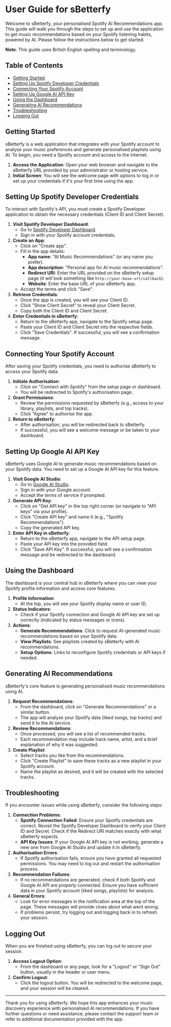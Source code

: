 # User Guide for sBetterfy

Welcome to sBetterfy, your personalised Spotify AI Recommendations app. This guide will walk you through the steps to set up and use the application to get music recommendations based on your Spotify listening habits, powered by AI. Please follow the instructions below to get started.

**Note**: This guide uses British English spelling and terminology.

## Table of Contents
- [Getting Started](#getting-started)
- [Setting Up Spotify Developer Credentials](#setting-up-spotify-developer-credentials)
- [Connecting Your Spotify Account](#connecting-your-spotify-account)
- [Setting Up Google AI API Key](#setting-up-google-ai-api-key)
- [Using the Dashboard](#using-the-dashboard)
- [Generating AI Recommendations](#generating-ai-recommendations)
- [Troubleshooting](#troubleshooting)
- [Logging Out](#logging-out)

## Getting Started

sBetterfy is a web application that integrates with your Spotify account to analyse your music preferences and generate personalised playlists using AI. To begin, you need a Spotify account and access to the internet.

1. **Access the Application**: Open your web browser and navigate to the sBetterfy URL provided by your administrator or hosting service.
2. **Initial Screen**: You will see the welcome page with options to log in or set up your credentials if it's your first time using the app.

## Setting Up Spotify Developer Credentials

To interact with Spotify's API, you must create a Spotify Developer application to obtain the necessary credentials (Client ID and Client Secret).

1. **Visit Spotify Developer Dashboard**:
   - Go to [Spotify Developer Dashboard](https://developer.spotify.com/dashboard).
   - Sign in with your Spotify account credentials.
2. **Create an App**:
   - Click on "Create app".
   - Fill in the app details:
     - **App name**: "AI Music Recommendations" (or any name you prefer).
     - **App description**: "Personal app for AI music recommendations".
     - **Redirect URI**: Enter the URL provided on the sBetterfy setup page (it will look something like `http://your-base-url/callback`).
     - **Website**: Enter the base URL of your sBetterfy app.
   - Accept the terms and click "Save".
3. **Retrieve Credentials**:
   - Once the app is created, you will see your Client ID.
   - Click "Show Client Secret" to reveal your Client Secret.
   - Copy both the Client ID and Client Secret.
4. **Enter Credentials in sBetterfy**:
   - Return to the sBetterfy app, navigate to the Spotify setup page.
   - Paste your Client ID and Client Secret into the respective fields.
   - Click "Save Credentials". If successful, you will see a confirmation message.

## Connecting Your Spotify Account

After saving your Spotify credentials, you need to authorise sBetterfy to access your Spotify data.

1. **Initiate Authorisation**:
   - Click on "Connect with Spotify" from the setup page or dashboard.
   - You will be redirected to Spotify's authorisation page.
2. **Grant Permissions**:
   - Review the permissions requested by sBetterfy (e.g., access to your library, playlists, and top tracks).
   - Click "Agree" to authorise the app.
3. **Return to sBetterfy**:
   - After authorisation, you will be redirected back to sBetterfy.
   - If successful, you will see a welcome message or be taken to your dashboard.

## Setting Up Google AI API Key

sBetterfy uses Google AI to generate music recommendations based on your Spotify data. You need to set up a Google AI API key for this feature.

1. **Visit Google AI Studio**:
   - Go to [Google AI Studio](https://aistudio.google.com).
   - Sign in with your Google account.
   - Accept the terms of service if prompted.
2. **Generate API Key**:
   - Click on "Get API key" in the top right corner (or navigate to "API keys" via your profile).
   - Click "Create API key" and name it (e.g., "Spotify Recommendations").
   - Copy the generated API key.
3. **Enter API Key in sBetterfy**:
   - Return to the sBetterfy app, navigate to the API setup page.
   - Paste your API key into the provided field.
   - Click "Save API Key". If successful, you will see a confirmation message and be redirected to the dashboard.

## Using the Dashboard

The dashboard is your central hub in sBetterfy where you can view your Spotify profile information and access core features.

1. **Profile Information**:
   - At the top, you will see your Spotify display name or user ID.
2. **Status Indicators**:
   - Check if your Spotify connection and Google AI API key are set up correctly (indicated by status messages or icons).
3. **Actions**:
   - **Generate Recommendations**: Click to request AI-generated music recommendations based on your Spotify data.
   - **View Playlists**: See playlists created by sBetterfy with AI recommendations.
   - **Setup Options**: Links to reconfigure Spotify credentials or API keys if needed.

## Generating AI Recommendations

sBetterfy's core feature is generating personalised music recommendations using AI.

1. **Request Recommendations**:
   - From the dashboard, click on "Generate Recommendations" or a similar button.
   - The app will analyse your Spotify data (liked songs, top tracks) and send it to the AI service.
2. **Review Recommendations**:
   - Once processed, you will see a list of recommended tracks.
   - Each recommendation may include track name, artist, and a brief explanation of why it was suggested.
3. **Create Playlist**:
   - Select tracks you like from the recommendations.
   - Click "Create Playlist" to save these tracks as a new playlist in your Spotify account.
   - Name the playlist as desired, and it will be created with the selected tracks.

## Troubleshooting

If you encounter issues while using sBetterfy, consider the following steps:

1. **Connection Problems**:
   - **Spotify Connection Failed**: Ensure your Spotify credentials are correct. Revisit the Spotify Developer Dashboard to verify your Client ID and Secret. Check if the Redirect URI matches exactly with what sBetterfy expects.
   - **API Key Issues**: If your Google AI API key is not working, generate a new one from Google AI Studio and update it in sBetterfy.
2. **Authorisation Errors**:
   - If Spotify authorisation fails, ensure you have granted all requested permissions. You may need to log out and restart the authorisation process.
3. **Recommendation Failures**:
   - If no recommendations are generated, check if both Spotify and Google AI API are properly connected. Ensure you have sufficient data in your Spotify account (liked songs, playlists) for analysis.
4. **General Errors**:
   - Look for error messages in the notification area at the top of the page. These messages will provide clues about what went wrong.
   - If problems persist, try logging out and logging back in to refresh your session.

## Logging Out

When you are finished using sBetterfy, you can log out to secure your session.

1. **Access Logout Option**:
   - From the dashboard or any page, look for a "Logout" or "Sign Out" button, usually in the header or user menu.
2. **Confirm Logout**:
   - Click the logout button. You will be redirected to the welcome page, and your session will be cleared.

---

Thank you for using sBetterfy. We hope this app enhances your music discovery experience with personalised AI recommendations. If you have further questions or need assistance, please contact the support team or refer to additional documentation provided with the app.
